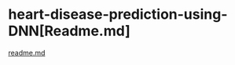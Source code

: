 # heart-disease-prediction-using-DNN[Readme.md]
[readme.md](https://github.com/Ashutoshtripathi1234/heart-disease-prediction-using-DNN/files/12386207/1aba4b1d4e1a42c88d5f8b757959a386.md)
